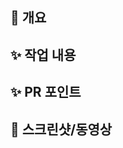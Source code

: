 ## 📌 개요
<!--이슈 번호 및 제목을 적어주세요-->

## ✨ 작업 내용
<!--어떤 작업을 했는지 작성해주세요-->

## ✨ PR 포인트
<!--특별히 더 봐주면 좋겠는 부분 / 고민됐던 내용 등을 적어주세요! 필요하다면 해당 코드 부분을 직접 짚어주세요!-->

## 📸 스크린샷/동영상
